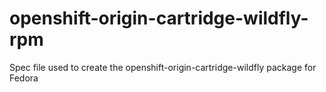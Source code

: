openshift-origin-cartridge-wildfly-rpm
======================================

Spec file used to create the openshift-origin-cartridge-wildfly package for Fedora
